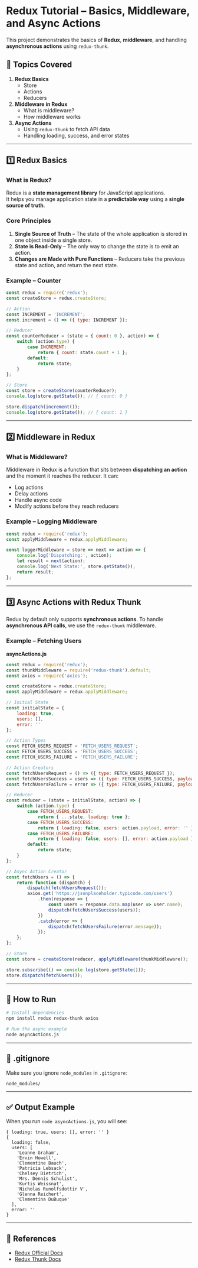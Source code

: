 # Redux Tutorial – Basics, Middleware, and Async Actions

This project demonstrates the basics of **Redux**, **middleware**, and handling **asynchronous actions** using `redux-thunk`.

## 📌 Topics Covered

1. **Redux Basics**
   - Store
   - Actions
   - Reducers
2. **Middleware in Redux**
   - What is middleware?
   - How middleware works
3. **Async Actions**
   - Using `redux-thunk` to fetch API data
   - Handling loading, success, and error states

---

## 1️⃣ Redux Basics

### What is Redux?
Redux is a **state management library** for JavaScript applications.  
It helps you manage application state in a **predictable way** using a **single source of truth**.

### Core Principles
1. **Single Source of Truth** – The state of the whole application is stored in one object inside a single store.
2. **State is Read-Only** – The only way to change the state is to emit an action.
3. **Changes are Made with Pure Functions** – Reducers take the previous state and action, and return the next state.

### Example – Counter
```javascript
const redux = require('redux');
const createStore = redux.createStore;

// Action
const INCREMENT = 'INCREMENT';
const increment = () => ({ type: INCREMENT });

// Reducer
const counterReducer = (state = { count: 0 }, action) => {
    switch (action.type) {
        case INCREMENT:
            return { count: state.count + 1 };
        default:
            return state;
    }
};

// Store
const store = createStore(counterReducer);
console.log(store.getState()); // { count: 0 }

store.dispatch(increment());
console.log(store.getState()); // { count: 1 }
````

---

## 2️⃣ Middleware in Redux

### What is Middleware?

Middleware in Redux is a function that sits between **dispatching an action** and the moment it reaches the reducer.
It can:

* Log actions
* Delay actions
* Handle async code
* Modify actions before they reach reducers

### Example – Logging Middleware

```javascript
const redux = require('redux');
const applyMiddleware = redux.applyMiddleware;

const loggerMiddleware = store => next => action => {
    console.log('Dispatching:', action);
    let result = next(action);
    console.log('Next State:', store.getState());
    return result;
};
```

---

## 3️⃣ Async Actions with Redux Thunk

Redux by default only supports **synchronous actions**.
To handle **asynchronous API calls**, we use the `redux-thunk` middleware.

### Example – Fetching Users

**asyncActions.js**

```javascript
const redux = require('redux');
const thunkMiddleware = require('redux-thunk').default;
const axios = require('axios');

const createStore = redux.createStore;
const applyMiddleware = redux.applyMiddleware;

// Initial State
const initialState = {
    loading: true,
    users: [],
    error: ''
};

// Action Types
const FETCH_USERS_REQUEST = 'FETCH_USERS_REQUEST';
const FETCH_USERS_SUCCESS = 'FETCH_USERS_SUCCESS';
const FETCH_USERS_FAILURE = 'FETCH_USERS_FAILURE';

// Action Creators
const fetchUsersRequest = () => ({ type: FETCH_USERS_REQUEST });
const fetchUsersSuccess = users => ({ type: FETCH_USERS_SUCCESS, payload: users });
const fetchUsersFailure = error => ({ type: FETCH_USERS_FAILURE, payload: error });

// Reducer
const reducer = (state = initialState, action) => {
    switch (action.type) {
        case FETCH_USERS_REQUEST:
            return { ...state, loading: true };
        case FETCH_USERS_SUCCESS:
            return { loading: false, users: action.payload, error: '' };
        case FETCH_USERS_FAILURE:
            return { loading: false, users: [], error: action.payload };
        default:
            return state;
    }
};

// Async Action Creator
const fetchUsers = () => {
    return function (dispatch) {
        dispatch(fetchUsersRequest());
        axios.get('https://jsonplaceholder.typicode.com/users')
            .then(response => {
                const users = response.data.map(user => user.name);
                dispatch(fetchUsersSuccess(users));
            })
            .catch(error => {
                dispatch(fetchUsersFailure(error.message));
            });
    };
};

// Store
const store = createStore(reducer, applyMiddleware(thunkMiddleware));

store.subscribe(() => console.log(store.getState()));
store.dispatch(fetchUsers());
```

---

## 🚀 How to Run

```bash
# Install dependencies
npm install redux redux-thunk axios

# Run the async example
node asyncActions.js
```

---

## 📂 .gitignore

Make sure you ignore `node_modules` in `.gitignore`:

```
node_modules/
```

---

## ✅ Output Example

When you run `node asyncActions.js`, you will see:

```
{ loading: true, users: [], error: '' }
{
  loading: false,
  users: [
    'Leanne Graham',
    'Ervin Howell',
    'Clementine Bauch',
    'Patricia Lebsack',
    'Chelsey Dietrich',
    'Mrs. Dennis Schulist',
    'Kurtis Weissnat',
    'Nicholas Runolfsdottir V',
    'Glenna Reichert',
    'Clementina DuBuque'
  ],
  error: ''
}
```

---

## 📖 References

* [Redux Official Docs](https://redux.js.org/)
* [Redux Thunk Docs](https://github.com/reduxjs/redux-thunk)
